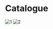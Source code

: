 # Catalogue
![1](https://github.com/ferencfeher38/Catalogue/assets/71189300/17d5d71e-170e-4f8a-b3a9-5e50c6f2930c)
![2](https://github.com/ferencfeher38/Catalogue/assets/71189300/a5d6957f-74f8-486e-a85a-7c376f479be9)
